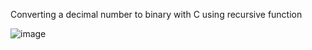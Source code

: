 Converting a decimal number to binary with C using recursive function

![image](https://github.com/soykuvvetberat34/Convert-decimal-number-to-binary/assets/69586522/80ba941a-ee87-402f-a5dc-c187fa5f1494)
